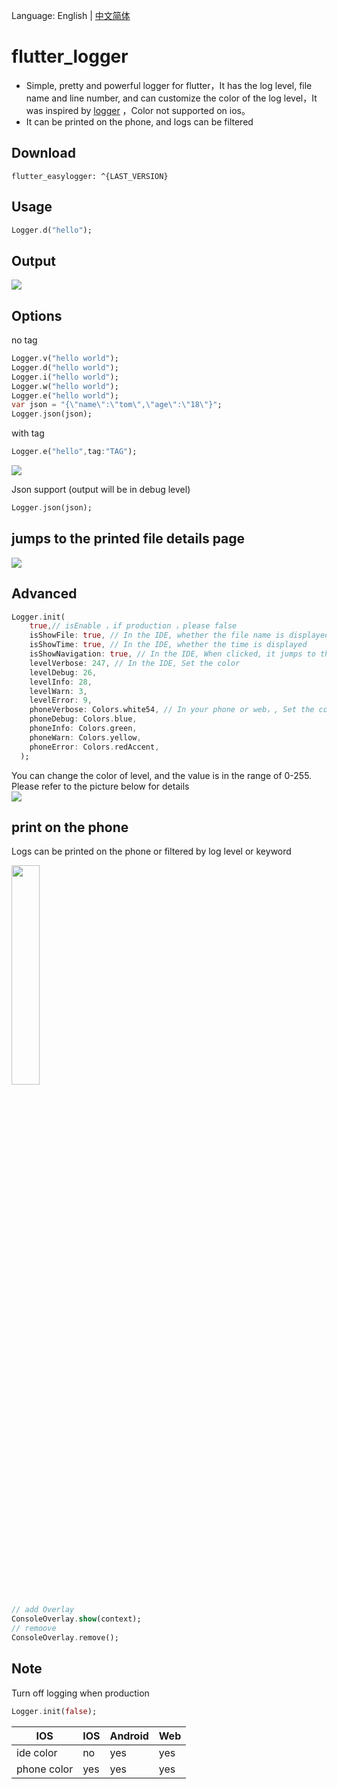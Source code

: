 Language: English | [中文简体](https://github.com/niezhiyang/flutter_logger/blob/master/README-ZH.md)

# flutter_logger

- Simple, pretty and powerful logger for flutter，It has the log level, file name and line number, and can customize the color of the log level，It was inspired by [logger](https://github.com/orhanobut/logger)
，Color not supported on ios。
- It can be printed on the phone, and logs can be filtered
## Download

```
flutter_easylogger: ^{LAST_VERSION}
```

## Usage


```dart
Logger.d("hello");
```

## Output

![](https://github.com/niezhiyang/flutter_logger/blob/master/art/1625751834730.jpg)

## Options
no tag 
```dart
Logger.v("hello world");
Logger.d("hello world");
Logger.i("hello world");
Logger.w("hello world");
Logger.e("hello world");
var json = "{\"name\":\"tom\",\"age\":\"18\"}";
Logger.json(json);
```
with tag
```dart
Logger.e("hello",tag:"TAG");
```
![](https://github.com/niezhiyang/flutter_logger/blob/master/art/tag.jpg)

Json  support (output will be in debug level)
```dart
Logger.json(json);
```
## jumps to the printed file details page
![](https://github.com/niezhiyang/flutter_logger/blob/master/art/click.jpg)

## Advanced 
```dart
Logger.init(
    true,// isEnable ，if production ，please false
    isShowFile: true, // In the IDE, whether the file name is displayed
    isShowTime: true, // In the IDE, whether the time is displayed
    isShowNavigation: true, // In the IDE, When clicked, it jumps to the printed file details page
    levelVerbose: 247, // In the IDE, Set the color
    levelDebug: 26,
    levelInfo: 28,
    levelWarn: 3,
    levelError: 9,
    phoneVerbose: Colors.white54, // In your phone or web，, Set the color
    phoneDebug: Colors.blue,
    phoneInfo: Colors.green,
    phoneWarn: Colors.yellow,
    phoneError: Colors.redAccent,
  );
```
You can change the color of level, and the value is in the range of 0-255. Please refer to the picture below for details<br>
![](https://github.com/niezhiyang/flutter_logger/blob/master/art/colors.png)

## print on the phone
Logs can be printed on the phone or filtered by log level or keyword

<img src="https://github.com/niezhiyang/flutter_logger/blob/master/art/logger_phone.gif" width="30%">

```dart
// add Overlay
ConsoleOverlay.show(context);
// remoove
ConsoleOverlay.remove();
```
## Note

Turn off logging when production
```dart
Logger.init(false);
```
|  IOS   |  IOS   | Android| Web  |
|  ----  |  ----  | ----  | ----  |
| ide color  | no  | yes | yes |
| phone color  | yes  | yes | yes |